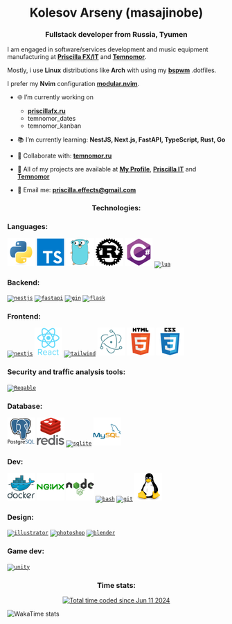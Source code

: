 <h1 align="center">Kolesov Arseny (masajinobe)</h1>
<h3 align="center">Fullstack developer from Russia, Tyumen</h3>

I am engaged in software/services development and music equipment manufacturing at **[Priscilla FX/IT](https://github.com/orgs/Priscilla-IT)** and **[Temnomor](https://temnomor.ru/)**.

Mostly, i use **Linux** distributions like **Arch** with using my **[bspwm](https://github.com/masajinobe-ef/archlinux-bspwm)** .dotfiles. 

I prefer my **Nvim** configuration **[modular.nvim](https://github.com/masajinobe-ef/modular.nvim)**.

- 🌐 I’m currently working on
  - **[priscillafx.ru](https://github.com/masajinobe-ef/priscillafx-nextjs)**
  - temnomor_dates
  - temnomor_kanban

- 📚 I’m currently learning: **NestJS, Next.js, FastAPI, TypeScript, Rust, Go**

- 🤝 Collaborate with: **[temnomor.ru](https://temnomor.ru/)**

- 📁 All of my projects are available at **[My Profile](https://github.com/masajinobe-ef?tab=repositories)**, **[Priscilla IT](https://github.com/orgs/Priscilla-IT/repositories)** and **[Temnomor](https://github.com/Temnomor/repositories)**

- 📧 Email me: **priscilla.effects@gmail.com**

<h3 align="center">Technologies:</h3>

<h3 align="left">Languages:</h3>
<a href="https://www.python.org" target="_blank" rel="noreferrer">
<code><img src="https://raw.githubusercontent.com/devicons/devicon/master/icons/python/python-original.svg" alt="python" width="64" height="64"/></code></a>
<a href="https://www.typescriptlang.org/" target="_blank" rel="noreferrer">
<code><img src="https://raw.githubusercontent.com/devicons/devicon/master/icons/typescript/typescript-original.svg" alt="typescript" width="64" height="64"/></code></a>
<a href="https://golang.org" target="_blank" rel="noreferrer">
<code><img src="https://raw.githubusercontent.com/devicons/devicon/master/icons/go/go-original.svg" alt="go" width="64" height="64"/></code></a>
<a href="https://www.rust-lang.org" target="_blank" rel="noreferrer">
<code><img src="https://raw.githubusercontent.com/devicons/devicon/master/icons/rust/rust-original.svg" alt="rust" width="64" height="64"/></code></a>
<a href="https://www.w3schools.com/cs/" target="_blank" rel="noreferrer">
<code><img src="https://raw.githubusercontent.com/devicons/devicon/master/icons/csharp/csharp-original.svg" alt="csharp" width="64" height="64"/></code></a>
<a href="https://www.lua.org/" target="_blank" rel="noreferrer">
<code><img src="https://www.lua.org/images/luaa.gif" alt="lua" width="64" height="64"/></code></a>

<h3 align="left">Backend:</h3>
<a href="https://nestjs.com/" target="_blank" rel="noreferrer">
<code><img src="https://nestjs.com/logo-small-gradient.76616405.svg" alt="nestjs" width="64" height="64"/></code></a>
<a href="https://fastapi.tiangolo.com/" target="_blank" rel="noreferrer">
<code><img src="https://icon.icepanel.io/Technology/svg/FastAPI.svg" alt="fastapi" width="64" height="64"/></code></a>
<a href="https://gin-gonic.com" target="_blank" rel="noreferrer">
<code><img src="https://avatars.githubusercontent.com/u/7894478?s=200&v=4" alt="gin" width="64" height="64"/></code></a>
<a href="https://flask.palletsprojects.com/" target="_blank" rel="noreferrer">
<code><img style="background-color: #fff" src="https://flask.palletsprojects.com/en/3.0.x/_static/flask-vertical.png" alt="flask" width="64" height="64"/></code></a>

<h3 align="left">Frontend:</h3>
<a href="https://nextjs.org/" target="_blank" rel="noreferrer">
<code><img src="https://cdn.worldvectorlogo.com/logos/nextjs-2.svg" alt="nextjs" width="64" height="64"/></code></a>
<a href="https://reactjs.org/" target="_blank" rel="noreferrer"></code>
<code><img src="https://raw.githubusercontent.com/devicons/devicon/master/icons/react/react-original-wordmark.svg" alt="react" width="64" height="64"/></code></a>
<a href="https://tailwindcss.com/" target="_blank" rel="noreferrer">
<code><img src="https://www.vectorlogo.zone/logos/tailwindcss/tailwindcss-icon.svg" alt="tailwind" width="64" height="64"/></code></a>
<a href="https://www.electronjs.org" target="_blank" rel="noreferrer">
<code><img src="https://raw.githubusercontent.com/devicons/devicon/master/icons/electron/electron-original.svg" alt="electron" width="64" height="64"/></code></a>
<a href="https://www.w3.org/html/" target="_blank" rel="noreferrer">
<code><img src="https://raw.githubusercontent.com/devicons/devicon/master/icons/html5/html5-original-wordmark.svg" alt="html5" width="64" height="64"/></code></a>
<a href="https://www.w3schools.com/css/" target="_blank" rel="noreferrer">
<code><img src="https://raw.githubusercontent.com/devicons/devicon/master/icons/css3/css3-original-wordmark.svg" alt="css3" width="64" height="64"/></code></a>

<h3 align="left">Security and traffic analysis tools:</h3>
<a href="https://reqable.com/en-US/" target="_blank" rel="noreferrer"> 
<code><img src="https://avatars.githubusercontent.com/u/119648815" alt="Reqable" width="64" height="64"/></code></a>

<h3 align="left">Database:</h3>
<a href="https://www.postgresql.org" target="_blank" rel="noreferrer">
<code><img src="https://raw.githubusercontent.com/devicons/devicon/master/icons/postgresql/postgresql-original-wordmark.svg" alt="postgresql" width="64" height="64"/></code></a>
<a href="https://redis.io" target="_blank" rel="noreferrer">
<code><img src="https://raw.githubusercontent.com/devicons/devicon/master/icons/redis/redis-original-wordmark.svg" alt="redis" width="64" height="64"/></code></a>
<a href="https://www.sqlite.org/" target="_blank" rel="noreferrer">
<code><img src="https://www.vectorlogo.zone/logos/sqlite/sqlite-icon.svg" alt="sqlite" width="64" height="64"/></code></a>
<a href="https://www.mysql.com/" target="_blank" rel="noreferrer">
<code><img src="https://raw.githubusercontent.com/devicons/devicon/master/icons/mysql/mysql-original-wordmark.svg" alt="mysql" width="64" height="64"/></code></a>

<h3 align="left">Dev:</h3>
<a href="https://www.docker.com/" target="_blank" rel="noreferrer">
<code><img src="https://raw.githubusercontent.com/devicons/devicon/master/icons/docker/docker-original-wordmark.svg" alt="docker" width="64" height="64"/></code></a>
<a href="https://www.nginx.com" target="_blank" rel="noreferrer">
<code><img src="https://raw.githubusercontent.com/devicons/devicon/master/icons/nginx/nginx-original.svg" alt="nginx" width="64" height="64"/></code></a>
<a href="https://nodejs.org" target="_blank" rel="noreferrer">
<code><img src="https://raw.githubusercontent.com/devicons/devicon/master/icons/nodejs/nodejs-original-wordmark.svg" alt="nodejs" width="64" height="64"/></code></a>
<a href="https://www.gnu.org/software/bash/" target="_blank" rel="noreferrer">
<code><img style="background-color: #fff" src="https://www.vectorlogo.zone/logos/gnu_bash/gnu_bash-icon.svg" alt="bash" width="64" height="64"/></code></a>
<a href="https://git-scm.com/" target="_blank" rel="noreferrer">
<code><img src="https://www.vectorlogo.zone/logos/git-scm/git-scm-icon.svg" alt="git" width="64" height="64"/></code></a>
<a href="https://www.linux.org/" target="_blank" rel="noreferrer">
<code><img src="https://raw.githubusercontent.com/devicons/devicon/master/icons/linux/linux-original.svg" alt="linux" width="64" height="64"/></code></a>

<h3 align="left">Design:</h3>
<a href="https://www.adobe.com/in/products/illustrator.html" target="_blank" rel="noreferrer"> 
<code><img src="https://www.vectorlogo.zone/logos/adobe_illustrator/adobe_illustrator-icon.svg" alt="illustrator" width="64" height="64"/></code></a> 
<a href="https://www.photoshop.com/en" target="_blank" rel="noreferrer">
<code><img src="https://icon.icepanel.io/Technology/svg/Adobe-Photoshop.svg" alt="photoshop" width="64" height="64"/></code></a>
<a href="https://www.blender.org/" target="_blank" rel="noreferrer">
<code><img src="https://download.blender.org/branding/community/blender_community_badge_white.svg" alt="blender" width="64" height="64"/></code></a>

<h3 align="left">Game dev:</h3>
<a href="https://unity.com/" target="_blank" rel="noreferrer">
<code><img src="https://www.vectorlogo.zone/logos/unity3d/unity3d-icon.svg" alt="unity" width="64" height="64"/></code></a>

<h3 align="center">Time stats:</h3>
<p align="center">
    <a href="https://wakatime.com/@22ec0aad-94d6-460b-ac0b-2803e6ec5d6d"><img src="https://wakatime.com/badge/user/22ec0aad-94d6-460b-ac0b-2803e6ec5d6d.svg" alt="Total time coded since Jun 11 2024" /></a>
</p>

![WakaTime stats](https://github-readme-stats.vercel.app/api/wakatime?username=masajinobe&show_icons=true&layout=compact)

<!--- [![Top Langs](https://github-readme-stats.vercel.app/api/top-langs/?username=masajinobe-ef&hide=php)](https://github.com/masajinobe-ef) -->
